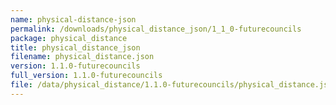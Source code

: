 ```yaml
---
name: physical-distance-json
permalink: /downloads/physical_distance_json/1_1_0-futurecouncils
package: physical_distance
title: physical_distance_json
filename: physical_distance.json
version: 1.1.0-futurecouncils
full_version: 1.1.0-futurecouncils
file: /data/physical_distance/1.1.0-futurecouncils/physical_distance.json
---
```

